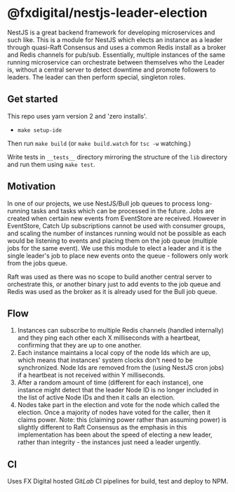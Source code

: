 # @fxdigital/nestjs-leader-election

NestJS is a great backend framework for developing microservices and such like. This is a module for NestJS which elects an instance as a leader through quasi-Raft Consensus and uses a common Redis install as a broker and Redis channels for pub/sub. Essentially, multiple instances of the same running microservice can orchestrate between themselves who the Leader is, without a central server to detect downtime and promote followers to leaders. The leader can then perform special, singleton roles.

## Get started

This repo uses yarn version 2 and 'zero installs'.

- `make setup-ide`

Then run `make build` (or `make build.watch` for `tsc -w` watching.)

Write tests in `__tests__` directory mirroring the structure of the `lib` directory and run them using `make test`.

## Motivation

In one of our projects, we use NestJS/Bull job queues to process long-running tasks and tasks which can be processed in the future. Jobs are created when certain new events from EventStore are received. However in EventStore, Catch Up subscriptions cannot be used with consumer groups, and scaling the number of instances running would not be possible as each would be listening to events and placing them on the job queue (multiple jobs for the same event). We use this module to elect a leader and it is the single leader's job to place new events onto the queue - followers only work from the jobs queue.

Raft was used as there was no scope to build another central server to orchestrate this, or another binary just to add events to the job queue and Redis was used as the broker as it is already used for the Bull job queue.

## Flow

1. Instances can subscribe to multiple Redis channels (handled internally) and they ping each other each X milliseconds with a heartbeat, confirming that they are up to one another.
1. Each instance maintains a local copy of the node Ids which are up, which means that instances' system clocks don't need to be synchronized. Node Ids are removed from the (using NestJS cron jobs) if a heartbeat is not received within Y milliseconds.
1. After a random amount of time (different for each instance), one instance might detect that the leader Node ID is no longer included in the list of active Node IDs and then it calls an election.
1. Nodes take part in the election and vote for the node which called the election. Once a majority of nodes have voted for the caller, then it claims power. Note: this (claiming power rather than assuming power) is slightly different to Raft Consensus as the emphasis in this implementation has been about the speed of electing a new leader, rather than integrity - the instances just need a leader urgently.

## CI

Uses FX Digital hosted Git*Lab* CI pipelines for build, test and deploy to NPM.
